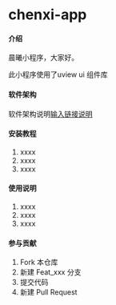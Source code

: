 # chenxi-app

#### 介绍
晨曦小程序，大家好。

此小程序使用了uview ui 组件库

#### 软件架构
软件架构说明[输入链接说明](http://)


#### 安装教程

1.  xxxx
2.  xxxx
3.  xxxx

#### 使用说明

1.  xxxx
2.  xxxx
3.  xxxx

#### 参与贡献

1.  Fork 本仓库
2.  新建 Feat_xxx 分支
3.  提交代码
4.  新建 Pull Request

